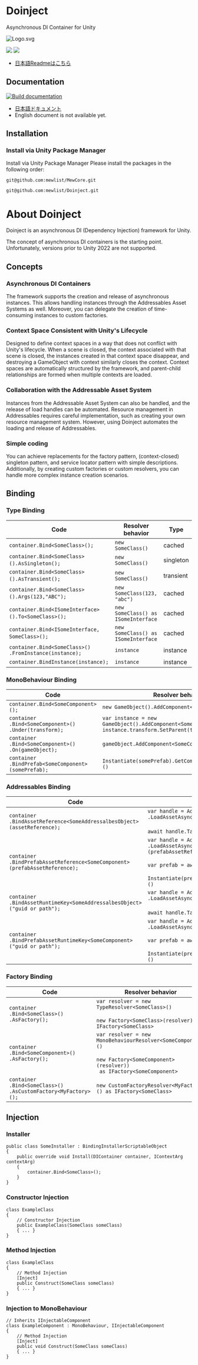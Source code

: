 # Doinject
Asynchronous DI Container for Unity

![Logo.svg](Writerside%7E/images/Logo.svg)

![](https://img.shields.io/badge/unity-2023.2%20or%20later-green?logo=unity)
[![](https://img.shields.io/badge/license-MIT-blue)](https://github.com/mewlist/MewAssets/blob/main/LICENSE)

* [日本語Readmeはこちら](https://github.com/mewlist/Doinject/blob/main/README_ja.md)

## Documentation 

[![Build documentation](https://github.com/mewlist/Doinject/actions/workflows/writerside.yml/badge.svg)](https://github.com/mewlist/Doinject/actions/workflows/writerside.yml)

* [日本語ドキュメント](https://mewlist.github.io/Doinject)
* English document is not available yet.

## Installation

### Install via Unity Package Manager

Install via Unity Package Manager
Please install the packages in the following order:

```
git@github.com:mewlist/MewCore.git
```

```
git@github.com:mewlist/Doinject.git
```

# About Doinject

Doinject is an asynchronous DI (Dependency Injection) framework for Unity.

The concept of asynchronous DI containers is the starting point.
Unfortunately, versions prior to Unity 2022 are not supported.

## Concepts

### Asynchronous DI Containers

The framework supports the creation and release of asynchronous instances.
This allows handling instances through the Addressables Asset Systems as well.
Moreover, you can delegate the creation of time-consuming instances to custom factories.

### Context Space Consistent with Unity's Lifecycle

Designed to define context spaces in a way that does not conflict with Unity's lifecycle.
When a scene is closed, the context associated with that scene is closed, the instances created in that context space disappear, and
destroying a GameObject with context similarly closes the context.
Context spaces are automatically structured by the framework, and parent-child relationships are formed when multiple contexts are loaded.


### Collaboration with the Addressable Asset System

Instances from the Addressable Asset System can also be handled, and the release of load handles can be automated.
Resource management in Addressables requires careful implementation, such as creating your own resource management system.
However, using Doinject automates the loading and release of Addressables.

### Simple coding

You can achieve replacements for the factory pattern, (context-closed) singleton pattern, and service locator pattern with simple descriptions.
Additionally, by creating custom factories or custom resolvers, you can handle more complex instance creation scenarios.


## Binding

### Type Binding

| Code                                                                  | Resolver behavior　                      | Type      |
|-----------------------------------------------------------------------|-----------------------------------------|-----------|
| ```container.Bind<SomeClass>();```                                    | ```new SomeClass()```                   | cached    |
| ```container.Bind<SomeClass>().AsSingleton();```　                     | ```new SomeClass()```                   | singleton |
| ```container.Bind<SomeClass>().AsTransient();```　                     | ```new SomeClass()```                   | transient |
| ```container.Bind<SomeClass>().Args(123,"ABC");```　                   | ```new SomeClass(123, "abc")```         | cached    |
| ```container.Bind<ISomeInterface>().To<SomeClass>();```　              | ```new SomeClass() as ISomeInterface``` | cached    |
| ```container.Bind<ISomeInterface, SomeClass>();```　                   | ```new SomeClass() as ISomeInterface``` | cached    |
| ```container.Bind<SomeClass>()```<br />```.FromInstance(instance);``` | ```instance```                          | instance  |
| ```container.BindInstance(instance);```                               | ```instance```                          | instance  |

### MonoBehaviour Binding

| Code                                                                  | Resolver behavior　                      |
|---------------------------------------------------------------------|-------------------------------------------------------------------------------------------------------------------------|
| ```container.Bind<SomeComponent>();```                              | ```new GameObject().AddComponent<SomeComponent>()```                                                                    |
| ```container```<br />```.Bind<SomeComponent>()```<br />```.Under(transform);``` | ```var instance = new GameObject().AddComponent<SomeComponent>();```<br/>```instance.transform.SetParent(transform);``` |
| ```container```<br />```.Bind<SomeComponent>()```<br />```.On(gameObject);```   | ```gameObject.AddComponent<SomeComponent>()```                                                                             |
| ```container```<br />```.BindPrefab<SomeComponent>(somePrefab);```  | ```Instantiate(somePrefab).GetComponent<SomeComponent>()```                                                             |

### Addressables Binding


| Code                                                                  | Resolver behavior　                      |
|--------------------------------------------------------------------------------------------|-------------------------------------------------------------------------------------------------------------------------------------------------------------------------------------------------------------|
| ```container```<br />```.BindAssetReference<SomeAddressalbesObject>(assetReference);```    | ```var handle = Addressables```<br />```.LoadAssetAsync<GameObject>(assetReference)```<br/><br/>```await handle.Task```　                                                                                    |
| ```container```<br />```.BindPrefabAssetReference<SomeComponent>(prefabAssetReference);``` | ```var handle = Addressables```<br />```.LoadAssetAsync<GameObject>(prefabAssetReference)```<br/><br/>```var prefab = await handle.Task```<br/><br/>```Instantiate(prefab).GetComponent<SomeComponent>()``` |
| ```container```<br />```.BindAssetRuntimeKey<SomeAddressalbesObject>("guid or path");```    | ```var handle = Addressables```<br />```.LoadAssetAsync<GameObject>("guid or path")```<br/><br/>```await handle.Task```　                                                                                    |
| ```container```<br />```.BindPrefabAssetRuntimeKey<SomeComponent>("guid or path");```      | ```var handle = Addressables```<br />```.LoadAssetAsync<GameObject>("guid or path")```<br/><br/>```var prefab = await handle.Task```<br/><br/>```Instantiate(prefab).GetComponent<SomeComponent>()```       |

### Factory Binding

| Code                                                                  | Resolver behavior　                      |
|-----------------------------------------------------------------------------------------|-------------------------------------------------------------------------------------------------------------------------------------------------------------|
| ```container```<br />```.Bind<SomeClass>()```<br />```.AsFactory();```                  | ```var resolver = new TypeResolver<SomeClass>()```<br/><br/>```new Factory<SomeClass>(resolver) as IFactory<SomeClass>```                                   |
| ```container```<br />```.Bind<SomeComponent>()```<br />```.AsFactory();```              | ```var resolver = new MonoBehaviourResolver<SomeComponent>()```<br/><br/>```new Factory<SomeComponent>(resolver))```<br />``` as IFactory<SomeComponent>``` |
| ```container```<br />```.Bind<SomeClass>()```<br />```.AsCustomFactory<MyFactory>();``` | ```new CustomFactoryResolver<MyFactory>() as IFactory<SomeClass>```                                                                          |


## Injection

### Installer

```
public class SomeInstaller : BindingInstallerScriptableObject
{
    public override void Install(DIContainer container, IContextArg contextArg)
    {
        container.Bind<SomeClass>();
    }
}
```

### Constructor Injection

```
class ExampleClass
{
    // Constructor Injection
    public ExampleClass(SomeClass someClass)
    { ... }
}
```

### Method Injection

```
class ExampleClass
{
    // Method Injection
    [Inject]
    public Construct(SomeClass someClass)
    { ... }
}
```

### Injection to MonoBehaviour

```
// Inherits IInjectableComponent
class ExampleComponent : MonoBehaviour, IInjectableComponent
{
    // Method Injection
    [Inject]
    public void Construct(SomeClass someClass)
    { ... }
}
```